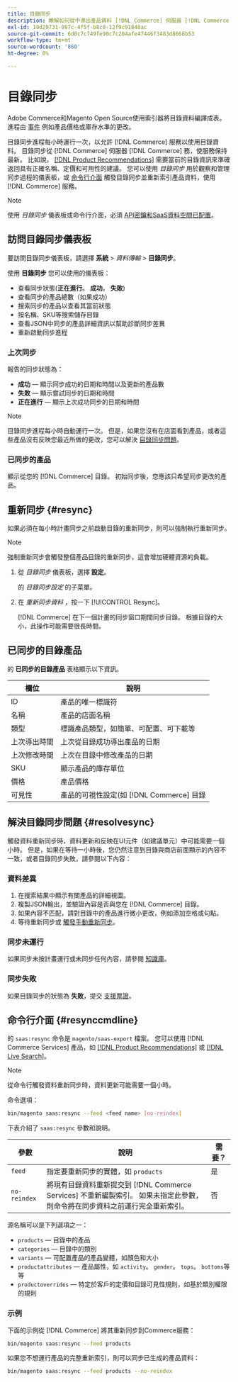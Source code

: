 ```yaml
---
title: 目錄同步
description: 瞭解如何從中導出產品資料 [!DNL Commerce] 伺服器 [!DNL Commerce Services] 持續更新服務。
exl-id: 19d29731-097c-4f5f-b8c0-12f9c91848ac
source-git-commit: 6d0c7c749fe90c7c204afe47446f3483d8668b53
workflow-type: tm+mt
source-wordcount: '860'
ht-degree: 0%

---
```


# 目錄同步

Adobe Commerce和Magento Open Source使用索引器將目錄資料編譯成表。 進程由 [事件](https://docs.magento.com/user-guide/system/index-management-events.html) 例如產品價格或庫存水準的更改。

目錄同步進程每小時運行一次，以允許 [!DNL Commerce] 服務以使用目錄資料。 目錄同步從 [!DNL Commerce] 伺服器 [!DNL Commerce] 務，使服務保持最新。 比如說， [[!DNL Product Recommendations]](/help/product-recommendations/overview.md) 需要當前的目錄資訊來準確返回具有正確名稱、定價和可用性的建議。 您可以使用 _目錄同步_ 用於觀察和管理同步過程的儀表板，或 [命令行介面](#resynccmdline) 觸發目錄同步並重新索引產品資料，使用 [!DNL Commerce] 服務。

>[!NOTE]
>
> 使用 _目錄同步_ 儀表板或命令行介面，必須 [API密鑰和SaaS資料空間已配置](saas.md)。

## 訪問目錄同步儀表板

要訪問目錄同步儀表板，請選擇 **系統** > _資料傳輸_ > **目錄同步**。

使用 **目錄同步** 您可以使用的儀表板：

- 查看同步狀態(**正在進行**。 **成功**。 **失敗**)
- 查看同步的產品總數（如果成功）
- 搜索同步的產品以查看其當前狀態
- 按名稱、SKU等搜索儲存目錄
- 查看JSON中同步的產品詳細資訊以幫助診斷同步差異
- 重新啟動同步進程

### 上次同步

報告的同步狀態為：

- **成功**  — 顯示同步成功的日期和時間以及更新的產品數
- **失敗**  — 顯示嘗試同步的日期和時間
- **正在進行**  — 顯示上次成功同步的日期和時間

>[!NOTE]
>
> 目錄同步進程每小時自動運行一次。 但是，如果您沒有在店面看到產品，或者這些產品沒有反映您最近所做的更改，您可以解決 [目錄同步問題](#resolvesync)。

### 已同步的產品

顯示從您的 [!DNL Commerce] 目錄。 初始同步後，您應該只希望同步更改的產品。

## 重新同步 {#resync}

如果必須在每小時計畫同步之前啟動目錄的重新同步，則可以強制執行重新同步。

>[!NOTE]
>
> 強制重新同步會觸發整個產品目錄的重新同步，這會增加硬體資源的負載。

1. 從 _目錄同步_ 儀表板，選擇 **設定**。

   的 _目錄同步設定_ 的子菜單。

1. 在 _重新同步資料_ ，按一下 [!UICONTROL Resync]。

   [!DNL Commerce] 在下一個計畫的同步窗口期間同步目錄。 根據目錄的大小，此操作可能需要很長時間。

## 已同步的目錄產品

的 **已同步的目錄產品** 表格顯示以下資訊。

| 欄位 | 說明 |
|---|---|
| ID | 產品的唯一標識符 |
| 名稱 | 產品的店面名稱 |
| 類型 | 標識產品類型，如簡單、可配置、可下載等 |
| 上次導出時間 | 上次從目錄成功導出產品的日期 |
| 上次修改時間 | 上次在目錄中修改產品的日期 |
| SKU | 顯示產品的庫存單位 |
| 價格 | 產品價格 |
| 可見性 | 產品的可視性設定(如 [!DNL Commerce] 目錄 |

## 解決目錄同步問題 {#resolvesync}

觸發資料重新同步時，資料更新和反映在UI元件（如建議單元）中可能需要一個小時。 但是，如果在等待一小時後，您仍然注意到目錄與商店前面顯示的內容不一致，或者目錄同步失敗，請參閱以下內容：

### 資料差異

1. 在搜索結果中顯示有關產品的詳細視圖。
1. 複製JSON輸出，並驗證內容是否與您在 [!DNL Commerce] 目錄。
1. 如果內容不匹配，請對目錄中的產品進行微小更改，例如添加空格或句點。
1. 等待重新同步或 [觸發手動重新同步](#resync)。

### 同步未運行

如果同步未按計畫運行或未同步任何內容，請參閱 [知識庫](https://support.magento.com/hc/en-us/articles/360042224851)。

### 同步失敗

如果目錄同步的狀態為 **失敗**，提交 [支援票證](https://support.magento.com/hc/en-us/articles/360019088251)。

## 命令行介面 {#resynccmdline}

的 `saas:resync` 命令是 `magento/saas-export` 檔案。 您可以使用 [!DNL Commerce Services] 產品，如 [[!DNL Product Recommendations]](/help/product-recommendations/install-configure.md) 或 [[!DNL Live Search]](/help/live-search/install.md)。

>[!NOTE]
>
> 從命令行觸發資料重新同步時，資料更新可能需要一個小時。

命令選項：

```bash
bin/magento saas:resync --feed <feed name> [no-reindex]
```

下表介紹了 `saas:resync` 參數和說明。

| 參數 | 說明 | 需要？ |
|---| ---| ---|
| `feed` | 指定要重新同步的實體，如 `products` | 是 |
| `no-reindex` | 將現有目錄資料重新提交到 [!DNL Commerce Services] 不重新編製索引。 如果未指定此參數，則命令將在同步資料之前運行完全重新索引。 | 否 |

源名稱可以是下列選項之一：

- `products` — 目錄中的產品
- `categories` — 目錄中的類別
- `variants` — 可配置產品的產品變體，如顏色和大小
- `productattributes` — 產品屬性，如 `activity`。 `gender`。 `tops`。 `bottoms`等等
- `productoverrides` — 特定於客戶的定價和目錄可見性規則，如基於類別權限的規則

### 示例

下面的示例從 [!DNL Commerce] 將其重新同步到Commerce服務：

```bash
bin/magento saas:resync --feed products
```

如果您不想運行產品的完整重新索引，則可以同步已生成的產品資料：

```bash
bin/magento saas:resync --feed products --no-reindex
```
